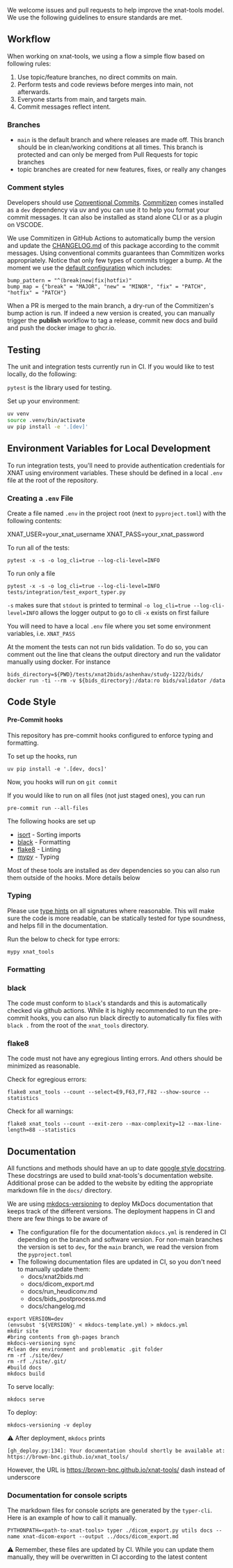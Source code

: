 We welcome issues and pull requests to help improve the xnat-tools model.  We use the following guidelines to ensure standards are met.

## Workflow

When working on xnat-tools, we using a flow a simple flow based on following rules:

1. Use topic/feature branches, no direct commits on main.
2. Perform tests and code reviews before merges into main, not afterwards.
3. Everyone starts from main, and targets main.
4. Commit messages reflect intent.

### Branches

* `main` is the default branch and where releases are made off. This branch should be in clean/working conditions at all times. This branch is protected and can only be merged from Pull Requests for topic branches
* topic branches are created for new features, fixes, or really any changes

### Comment styles

Developers should use [Conventional Commits](https://www.conventionalcommits.org/en/v1.0.0/). [Commitizen](https://commitizen-tools.github.io/commitizen/) comes installed as a `dev` dependency via uv and you can use it to help you format your commit messages. It can also be installed as stand alone CLI or as a plugin on VSCODE.

We use Commitizen in GitHub Actions to automatically bump the version and update the [CHANGELOG.md](changelog.md) of this package according to the commit messages. Using conventional commits guarantees than Commitizen works appropriately.  Notice that only few types of commits trigger a bump. At the moment we use the [default configuration](https://commitizen-tools.github.io/commitizen/customization/) which includes:

```
bump_pattern = "^(break|new|fix|hotfix)"
bump_map = {"break" = "MAJOR", "new" = "MINOR", "fix" = "PATCH", "hotfix" = "PATCH"}
```

When a PR is merged to the main branch, a dry-run of the Commitizen's bump action is run. If indeed a new version is created, you can manually trigger the **publish** workflow to tag a release, commit new docs and build and push the docker image to ghcr.io. 

## Testing

The unit and integration tests currently run in CI. If you would like to test locally, do the following:

`pytest` is the library used for testing.

Set up your environment:

```bash
uv venv
source .venv/bin/activate
uv pip install -e '.[dev]'
```

## Environment Variables for Local Development

To run integration tests, you'll need to provide authentication credentials for XNAT using environment variables. These should be defined in a local `.env` file at the root of the repository.

### Creating a `.env` File

Create a file named `.env` in the project root (next to `pyproject.toml`) with the following contents:

XNAT_USER=your_xnat_username
XNAT_PASS=your_xnat_password

To run all of the tests:

```
pytest -x -s -o log_cli=true --log-cli-level=INFO
```

To run only a file


```
pytest -x -s -o log_cli=true --log-cli-level=INFO tests/integration/test_export_typer.py
```

`-s` makes sure that `stdout` is printed to terminal
`-o log_cli=true --log-cli-level=INFO` allows the logger output to go to cli
`-x` exists on first failure

You will need to have a local `.env` file where you set some environment variables, i.e. `XNAT_PASS`

At the moment the tests can not run bids validation. To do so, you can comment out the line that cleans the output directory and run the validator manually using docker. For instance

```
bids_directory=${PWD}/tests/xnat2bids/ashenhav/study-1222/bids/
docker run -ti --rm -v ${bids_directory}:/data:ro bids/validator /data
```

## Code Style

#### Pre-Commit hooks

This repository has pre-commit hooks configured to enforce typing and formatting.

To set up the hooks, run 

```
uv pip install -e '.[dev, docs]'
```

Now, you hooks will run on `git commit`

If you would like to run on all files (not just staged ones), you can run

```
pre-commit run --all-files
```

The following hooks are set up 
- [isort](https://github.com/timothycrosley/isort) - Sorting imports
- [black](https://github.com/ambv/black) - Formatting
- [flake8](https://gitlab.com/pycqa/flake8) - Linting
- [mypy](https://github.com/pre-commit/mirrors-mypy) - Typing

Most of these tools are installed as dev dependencies so you can also run them outside of the hooks. More details below

### Typing

Please use [type hints](https://mypy.readthedocs.io/en/stable/) on all signatures where reasonable.  This will make sure the code is more readable, can be statically tested for type soundness, and helps fill in the documentation.

Run the below to check for type errors:
```
mypy xnat_tools
```

### Formatting

### black

The code must conform to `black`'s standards and this is automatically checked via github actions.  While it is highly recommended to run the pre-commit hooks, you can also run black directly  to automatically fix files with `black .` from the root of the `xnat_tools` directory.

### flake8
The code must not have any egregious linting errors. And others should be minimized as reasonable.

Check for egregious errors:
```
flake8 xnat_tools --count --select=E9,F63,F7,F82 --show-source --statistics
```

Check for all warnings:
```
flake8 xnat_tools --count --exit-zero --max-complexity=12 --max-line-length=88 --statistics
```


## Documentation

All functions and methods should have an up to date [google style docstring](https://sphinxcontrib-napoleon.readthedocs.io/en/latest/example_google.html).  These docstrings are used to build xnat-tools's documentation website.  Additional prose can be added to the website by editing the appropriate markdown file in the `docs/` directory.

We are using [mkdocs-versioning](https://github.com/zayd62/mkdocs-versioning) to deploy MkDocs documentation that keeps track of the different versions. The deployment happens in CI and there are few things to be aware of

* The configuration file for the documentation `mkdocs.yml` is rendered in CI depending on the branch and software version. For non-main branches the version is set to `dev`, for the `main` branch, we read the version from the `pyproject.toml`
* The following documentation files are updated in CI, so you don't need to manually update them:
    - docs/xnat2bids.md
    - docs/dicom_export.md
    - docs/run_heudiconv.md
    - docs/bids_postprocess.md
    - docs/changelog.md

```
export VERSION=dev
(envsubst '${VERSION}' < mkdocs-template.yml) > mkdocs.yml
mkdir site
#bring contents from gh-pages branch
mkdocs-versioning sync 
#clean dev environment and problematic .git folder
rm -rf ./site/dev/
rm -rf ./site/.git/
#build docs
mkdocs build
```

To serve locally:
```
mkdocs serve
```

To deploy:
```
mkdocs-versioning -v deploy
```

⚠ After deployment, `mkdocs` prints

```
[gh_deploy.py:134]: Your documentation should shortly be available at: https://brown-bnc.github.io/xnat_tools/ 
```

However, the URL is https://brown-bnc.github.io/xnat-tools/ dash instead of underscore

### Documentation for console scripts

The markdown files for console scripts are generated by the `typer-cli`. Here is an example of how to call it manually.

```
PYTHONPATH=<path-to-xnat-tools> typer ./dicom_export.py utils docs --name xnat-dicom-export --output ../docs/dicom_export.md
```

⚠ Remember, these files are updated by CI. While you can update them manually, they will be overwritten in CI according to the latest content
